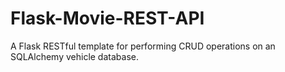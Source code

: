 # Flask-Movie-REST-API
A Flask RESTful template for performing CRUD operations on an SQLAlchemy vehicle database.
